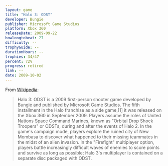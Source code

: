 ```yaml
---
layout: game
title: "Halo 3: ODST"
developer: Bungie
publisher: Microsoft Game Studios
platform: Xbox 360
releaseDate: 2009-09-22
howlongtobeat: 27
difficulty: --
trophyGuide: --
durationHours: --
trophies: 34/47
percent: 72%
progress: retired
link: --
date: 2009-10-02
---
```


From [Wikipedia](https://en.wikipedia.org/wiki/Halo_3:_ODST):

> Halo 3: ODST is a 2009 first-person shooter game developed by Bungie and published by Microsoft Game Studios. The fifth installment in the Halo franchise as a side game,[1] it was released on the Xbox 360 in September 2009. Players assume the roles of United Nations Space Command Marines, known as "Orbital Drop Shock Troopers" or ODSTs, during and after the events of Halo 2. In the game's campaign mode, players explore the ruined city of New Mombasa to discover what happened to their missing teammates in the midst of an alien invasion. In the "Firefight" multiplayer option, players battle increasingly difficult waves of enemies to score points and survive as long as possible; Halo 3's multiplayer is contained on a separate disc packaged with ODST.
